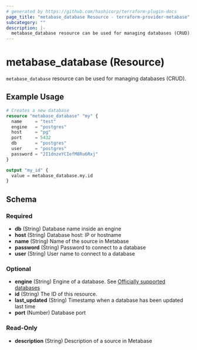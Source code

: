 ```yaml
---
# generated by https://github.com/hashicorp/terraform-plugin-docs
page_title: "metabase_database Resource - terraform-provider-metabase"
subcategory: ""
description: |-
  metabase_database resource can be used for managing databases (CRUD).
---
```


# metabase_database (Resource)

`metabase_database` resource can be used for managing databases (CRUD).

## Example Usage

```terraform
# Creates a new database
resource "metabase_database" "my" {
  name     = "test"
  engine   = "postgres"
  host     = "pg"
  port     = 5432
  db       = "postgres"
  user     = "postgres"
  password = "2I1dnzeYCIefM8Ru6Rxj"
}

output "my_id" {
  value = metabase_database.my.id
}
```

<!-- schema generated by tfplugindocs -->
## Schema

### Required

- **db** (String) Database name inside an engine
- **host** (String) Database host: IP or hostname
- **name** (String) Name of the source in Metabase
- **password** (String) Password to connect to a database
- **user** (String) User name to connect to a database

### Optional

- **engine** (String) Engine of a database. See [Officially supported databases](https://github.com/metabase/metabase/blob/master/docs/administration-guide/01-managing-databases.md)
- **id** (String) The ID of this resource.
- **last_updated** (String) Timestamp when a database has been updated last time
- **port** (Number) Database port

### Read-Only

- **description** (String) Description of a source in Metabase


